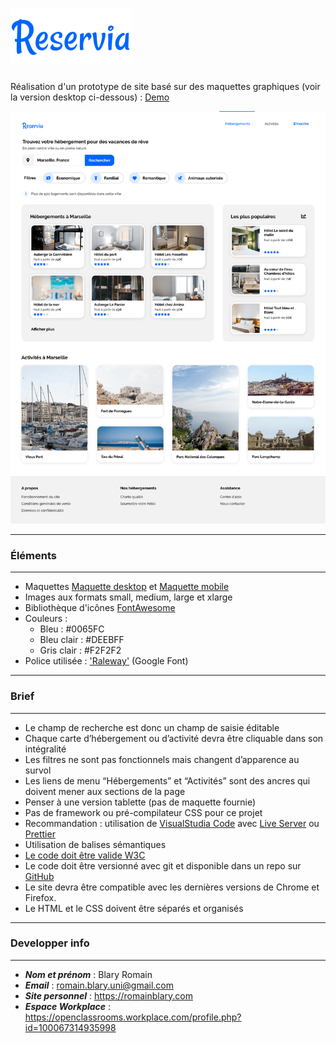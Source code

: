  # ![Logo Reservia](https://raw.githubusercontent.com/Blarwitch5/RomainBlary_2_10052021/69049a7fbbd81f8c6ae5df4ab5b3de7302071dc2/img/reservia.svg "Logo Reservia")

Réalisation d'un prototype de site basé sur des maquettes graphiques (voir la version desktop ci-dessous) : [Demo](https://blarwitch5.github.io/RomainBlary_2_10052021/)

![Maquette desktop Reservia](https://raw.githubusercontent.com/Blarwitch5/RomainBlary_2_10052021/main/img/mockups/Desktop.png "Maquette desktop Reservia")

---
### Éléments
---
* Maquettes [Maquette desktop](https://raw.githubusercontent.com/Blarwitch5/RomainBlary_2_10052021/main/img/mockups/Desktop.png) et [Maquette mobile](https://github.com/Blarwitch5/RomainBlary_2_10052021/blob/main/img/mockups/iPhone8.png?raw=true)
* Images aux formats small, medium, large et xlarge
* Bibliothèque d'icônes [FontAwesome](https://fontawesome.com/icons?d=gallery&p=2)
* Couleurs :
  - Bleu : #0065FC
  - Bleu clair : #DEEBFF
  - Gris clair : #F2F2F2
* Police utilisée : ['Raleway'](https://fonts.google.com/specimen/Raleway) (Google Font)

---
### Brief
---
* Le champ de recherche est donc un champ de saisie éditable
* Chaque carte d’hébergement ou d’activité devra être cliquable dans son intégralité
* Les filtres ne sont pas fonctionnels mais changent d’apparence au survol
* Les liens de menu “Hébergements” et “Activités” sont des ancres qui doivent mener aux sections de la page
* Penser à une version tablette (pas de maquette fournie)
* Pas de framework ou pré-compilateur CSS pour ce projet
* Recommandation : utilisation de [VisualStudia Code](https://code.visualstudio.com/) avec [Live Server](https://marketplace.visualstudio.com/items?itemName=ritwickdey.LiveServerLive) ou [Prettier](https://marketplace.visualstudio.com/items?itemName=esbenp.prettier-vscode)
* Utilisation de balises sémantiques
* [Le code doit être valide W3C](https://validator.w3.org/nu/?doc=https%3A%2F%2Fblarwitch5.github.io%2FRomainBlary_2_10052021)
* Le code doit être versionné avec git et disponible dans un repo sur [GitHub](https://github.com/Blarwitch5/RomainBlary_2_10052021)
* Le site devra être compatible avec les dernières versions de Chrome et Firefox.
* Le HTML et le CSS doivent être séparés et organisés

---
### Developper info
------

* ***Nom et prénom*** : Blary Romain
* ***Email*** : romain.blary.uni@gmail.com
* ***Site personnel*** : https://romainblary.com
* ***Espace Workplace*** : https://openclassrooms.workplace.com/profile.php?id=100067314935998
